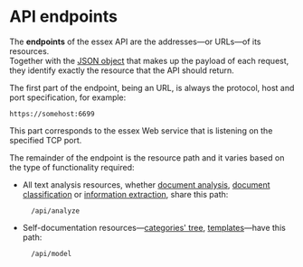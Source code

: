 # API endpoints

The **endpoints** of the essex API are the addresses&mdash;or URLs&mdash;of its resources.  
Together with the [JSON object](../requests/index.md) that makes up the payload of each request, they identify exactly the resource that the API should return.

The first part of the endpoint, being an URL, is always the protocol, host and port specification, for example:

	https://somehost:6699

This part corresponds to the essex Web service that is listening on the specified TCP port.

The remainder of the endpoint is the resource path and it varies based on the type of functionality required:

- All text analysis resources, whether [document analysis](../../guide/full-analysis/index.md), [document classification](../../guide/classification/index.md) or [information extraction](../../guide/extraction/index.md), share this path:

		/api/analyze

- Self-documentation resources&mdash;[categories' tree](../../guide/categories-tree/index.md), [templates](../../guide/templates/index.md)&mdash;have this path:

		/api/model

<!--
!!! info
	The SDKs available on <a href="https://github.com/therealexpertai/" target="_blank">GitHub</a> automatically take care of building the proper endpoint for each request so you don't have to worry about that detail.
-->